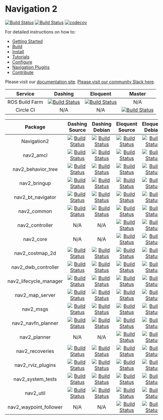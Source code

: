 # Navigation 2
[![Build Status](https://img.shields.io/docker/pulls/rosplanning/navigation2.svg?maxAge=2592000)](https://hub.docker.com/r/rosplanning/navigation2) [![Build Status](https://img.shields.io/docker/cloud/build/rosplanning/navigation2.svg?label=docker%20build)](https://hub.docker.com/r/rosplanning/navigation2) [![codecov](https://codecov.io/gh/ros-planning/navigation2/branch/master/graph/badge.svg)](https://codecov.io/gh/ros-planning/navigation2)

For detailed instructions on how to:
- [Getting Started](https://navigation.ros.org/getting_started/index.html)
- [Build](https://navigation.ros.org/build_instructions/index.html#build)
- [Install](https://navigation.ros.org/build_instructions/index.html#install)
- [Tutorials](https://navigation.ros.org/tutorials/index.html)
- [Configure](https://navigation.ros.org/configuration/index.html)
- [Navigation Plugins](https://navigation.ros.org/plugins/index.html)
- [Contribute](https://navigation.ros.org/contribute/index.html)

Please visit our [documentation site](https://navigation.ros.org/). [Please visit our community Slack here](navigation2.slack.com).

| Service | Dashing | Eloquent | Master |
| :---: | :---: | :---: | :---: |
| ROS Build Farm | [![Build Status](http://build.ros2.org/job/Ddev__navigation2__ubuntu_bionic_amd64/badge/icon)](http://build.ros2.org/job/Ddev__navigation2__ubuntu_bionic_amd64/) | [![Build Status](http://build.ros2.org/job/Edev__navigation2__ubuntu_bionic_amd64/badge/icon)](http://build.ros2.org/job/Edev__navigation2__ubuntu_bionic_amd64/) | N/A |
| Circle CI | N/A | N/A | [![Build Status](https://circleci.com/gh/ros-planning/navigation2/tree/master.svg?style=svg)](https://circleci.com/gh/ros-planning/navigation2/tree/master) |


| Package     | Dashing Source | Dashing Debian | Eloquent Source | Eloquent Debian |
| :---: | :---: | :---: | :---: | :---: |
| Navigation2 | [![Build Status](http://build.ros2.org/job/Dsrc_uB__navigation2__ubuntu_bionic__source/badge/icon)](http://build.ros2.org/job/Dsrc_uB__navigation2__ubuntu_bionic__source/) | [![Build Status](http://build.ros2.org/job/Dbin_uB64__navigation2__ubuntu_bionic_amd64__binary/badge/icon)](http://build.ros2.org/job/Dbin_uB64__navigation2__ubuntu_bionic_amd64__binary/) | [![Build Status](http://build.ros2.org/job/Esrc_uB__navigation2__ubuntu_bionic__source/badge/icon)](http://build.ros2.org/job/Esrc_uB__navigation2__ubuntu_bionic__source/) | [![Build Status](http://build.ros2.org/job/Ebin_uB64__navigation2__ubuntu_bionic_amd64__binary/badge/icon)](http://build.ros2.org/job/Ebin_uB64__navigation2__ubuntu_bionic_amd64__binary/) |
| nav2_amcl | [![Build Status](http://build.ros2.org/job/Dsrc_uB__nav2_amcl__ubuntu_bionic__source/badge/icon)](http://build.ros2.org/job/Dsrc_uB__nav2_amcl__ubuntu_bionic__source/) | [![Build Status](http://build.ros2.org/job/Dbin_uB64__nav2_amcl__ubuntu_bionic_amd64__binary/badge/icon)](http://build.ros2.org/job/Dbin_uB64__nav2_amcl__ubuntu_bionic_amd64__binary/) | [![Build Status](http://build.ros2.org/job/Esrc_uB__nav2_amcl__ubuntu_bionic__source/badge/icon)](http://build.ros2.org/job/Esrc_uB__nav2_amcl__ubuntu_bionic__source/) | [![Build Status](http://build.ros2.org/job/Ebin_uB64__nav2_amcl__ubuntu_bionic_amd64__binary/badge/icon)](http://build.ros2.org/job/Ebin_uB64__nav2_amcl__ubuntu_bionic_amd64__binary/) |
| nav2_behavior_tree | [![Build Status](http://build.ros2.org/job/Dsrc_uB__nav2_behavior_tree__ubuntu_bionic__source/badge/icon)](http://build.ros2.org/job/Dsrc_uB__nav2_behavior_tree__ubuntu_bionic__source/) | [![Build Status](http://build.ros2.org/job/Dbin_uB64__nav2_behavior_tree__ubuntu_bionic_amd64__binary/badge/icon)](http://build.ros2.org/job/Dbin_uB64__nav2_behavior_tree__ubuntu_bionic_amd64__binary/) | [![Build Status](http://build.ros2.org/job/Esrc_uB__nav2_behavior_tree__ubuntu_bionic__source/badge/icon)](http://build.ros2.org/job/Esrc_uB__nav2_behavior_tree__ubuntu_bionic__source/) | [![Build Status](http://build.ros2.org/job/Ebin_uB64__nav2_behavior_tree__ubuntu_bionic_amd64__binary/badge/icon)](http://build.ros2.org/job/Ebin_uB64__nav2_behavior_tree__ubuntu_bionic_amd64__binary/) |
| nav2_bringup | [![Build Status](http://build.ros2.org/job/Dsrc_uB__nav2_bringup__ubuntu_bionic__source/badge/icon)](http://build.ros2.org/job/Dsrc_uB__nav2_bringup__ubuntu_bionic__source/) | [![Build Status](http://build.ros2.org/job/Dbin_uB64__nav2_bringup__ubuntu_bionic_amd64__binary/badge/icon)](http://build.ros2.org/job/Dbin_uB64__nav2_bringup__ubuntu_bionic_amd64__binary/) | [![Build Status](http://build.ros2.org/job/Esrc_uB__nav2_bringup__ubuntu_bionic__source/badge/icon)](http://build.ros2.org/job/Esrc_uB__nav2_bringup__ubuntu_bionic__source/) | [![Build Status](http://build.ros2.org/job/Ebin_uB64__nav2_bringup__ubuntu_bionic_amd64__binary/badge/icon)](http://build.ros2.org/job/Ebin_uB64__nav2_bringup__ubuntu_bionic_amd64__binary/) |
| nav2_bt_navigator | [![Build Status](http://build.ros2.org/job/Dsrc_uB__nav2_bt_navigator__ubuntu_bionic__source/badge/icon)](http://build.ros2.org/job/Dsrc_uB__nav2_bt_navigator__ubuntu_bionic__source/) | [![Build Status](http://build.ros2.org/job/Dbin_uB64__nav2_bt_navigator__ubuntu_bionic_amd64__binary/badge/icon)](http://build.ros2.org/job/Dbin_uB64__nav2_bt_navigator__ubuntu_bionic_amd64__binary/) | [![Build Status](http://build.ros2.org/job/Esrc_uB__nav2_bt_navigator__ubuntu_bionic__source/badge/icon)](http://build.ros2.org/job/Esrc_uB__nav2_bt_navigator__ubuntu_bionic__source/) | [![Build Status](http://build.ros2.org/job/Ebin_uB64__nav2_bt_navigator__ubuntu_bionic_amd64__binary/badge/icon)](http://build.ros2.org/job/Ebin_uB64__nav2_bt_navigator__ubuntu_bionic_amd64__binary/) |
| nav2_common | [![Build Status](http://build.ros2.org/job/Dsrc_uB__nav2_common__ubuntu_bionic__source/badge/icon)](http://build.ros2.org/job/Dsrc_uB__nav2_common__ubuntu_bionic__source/) | [![Build Status](http://build.ros2.org/job/Dbin_uB64__nav2_common__ubuntu_bionic_amd64__binary/badge/icon)](http://build.ros2.org/job/Dbin_uB64__nav2_common__ubuntu_bionic_amd64__binary/) | [![Build Status](http://build.ros2.org/job/Esrc_uB__nav2_common__ubuntu_bionic__source/badge/icon)](http://build.ros2.org/job/Esrc_uB__nav2_common__ubuntu_bionic__source/) | [![Build Status](http://build.ros2.org/job/Ebin_uB64__nav2_common__ubuntu_bionic_amd64__binary/badge/icon)](http://build.ros2.org/job/Ebin_uB64__nav2_common__ubuntu_bionic_amd64__binary/) |
| nav2_controller | N/A | N/A | [![Build Status](http://build.ros2.org/job/Esrc_uB__nav2_controller__ubuntu_bionic__source/badge/icon)](http://build.ros2.org/job/Esrc_uB__nav2_controller__ubuntu_bionic__source/) | [![Build Status](http://build.ros2.org/job/Ebin_uB64__nav2_controller__ubuntu_bionic_amd64__binary/badge/icon)](http://build.ros2.org/job/Ebin_uB64__nav2_controller__ubuntu_bionic_amd64__binary/) |
| nav2_core | N/A | N/A | [![Build Status](http://build.ros2.org/job/Esrc_uB__nav2_core__ubuntu_bionic__source/badge/icon)](http://build.ros2.org/job/Esrc_uB__nav2_core__ubuntu_bionic__source/) | [![Build Status](http://build.ros2.org/job/Ebin_uB64__nav2_core__ubuntu_bionic_amd64__binary/badge/icon)](http://build.ros2.org/job/Ebin_uB64__nav2_core__ubuntu_bionic_amd64__binary/) |
| nav2_costmap_2d | [![Build Status](http://build.ros2.org/job/Dsrc_uB__nav2_costmap_2d__ubuntu_bionic__source/badge/icon)](http://build.ros2.org/job/Dsrc_uB__nav2_costmap_2d__ubuntu_bionic__source/) | [![Build Status](http://build.ros2.org/job/Dbin_uB64__nav2_costmap_2d__ubuntu_bionic_amd64__binary/badge/icon)](http://build.ros2.org/job/Dbin_uB64__nav2_costmap_2d__ubuntu_bionic_amd64__binary/) | [![Build Status](http://build.ros2.org/job/Esrc_uB__nav2_costmap_2d__ubuntu_bionic__source/badge/icon)](http://build.ros2.org/job/Esrc_uB__nav2_costmap_2d__ubuntu_bionic__source/) | [![Build Status](http://build.ros2.org/job/Ebin_uB64__nav2_costmap_2d__ubuntu_bionic_amd64__binary/badge/icon)](http://build.ros2.org/job/Ebin_uB64__nav2_costmap_2d__ubuntu_bionic_amd64__binary/) |
| nav2_dwb_controller | [![Build Status](http://build.ros2.org/job/Dsrc_uB__nav2_dwb_controller__ubuntu_bionic__source/badge/icon)](http://build.ros2.org/job/Dsrc_uB__nav2_dwb_controller__ubuntu_bionic__source/) | [![Build Status](http://build.ros2.org/job/Dbin_uB64__nav2_dwb_controller__ubuntu_bionic_amd64__binary/badge/icon)](http://build.ros2.org/job/Dbin_uB64__nav2_dwb_controller__ubuntu_bionic_amd64__binary/) | [![Build Status](http://build.ros2.org/job/Esrc_uB__nav2_dwb_controller__ubuntu_bionic__source/badge/icon)](http://build.ros2.org/job/Esrc_uB__nav2_dwb_controller__ubuntu_bionic__source/) | [![Build Status](http://build.ros2.org/job/Ebin_uB64__nav2_dwb_controller__ubuntu_bionic_amd64__binary/badge/icon)](http://build.ros2.org/job/Ebin_uB64__nav2_dwb_controller__ubuntu_bionic_amd64__binary/) |
| nav2_lifecycle_manager | [![Build Status](http://build.ros2.org/job/Dsrc_uB__nav2_lifecycle_manager__ubuntu_bionic__source/badge/icon)](http://build.ros2.org/job/Dsrc_uB__nav2_lifecycle_manager__ubuntu_bionic__source/) | [![Build Status](http://build.ros2.org/job/Dbin_uB64__nav2_lifecycle_manager__ubuntu_bionic_amd64__binary/badge/icon)](http://build.ros2.org/job/Dbin_uB64__nav2_lifecycle_manager__ubuntu_bionic_amd64__binary/) | [![Build Status](http://build.ros2.org/job/Esrc_uB__nav2_lifecycle_manager__ubuntu_bionic__source/badge/icon)](http://build.ros2.org/job/Esrc_uB__nav2_lifecycle_manager__ubuntu_bionic__source/) | [![Build Status](http://build.ros2.org/job/Ebin_uB64__nav2_lifecycle_manager__ubuntu_bionic_amd64__binary/badge/icon)](http://build.ros2.org/job/Ebin_uB64__nav2_lifecycle_manager__ubuntu_bionic_amd64__binary/) |
| nav2_map_server | [![Build Status](http://build.ros2.org/job/Dsrc_uB__nav2_map_server__ubuntu_bionic__source/badge/icon)](http://build.ros2.org/job/Dsrc_uB__nav2_map_server__ubuntu_bionic__source/) | [![Build Status](http://build.ros2.org/job/Dbin_uB64__nav2_map_server__ubuntu_bionic_amd64__binary/badge/icon)](http://build.ros2.org/job/Dbin_uB64__nav2_map_server__ubuntu_bionic_amd64__binary/) | [![Build Status](http://build.ros2.org/job/Esrc_uB__nav2_map_server__ubuntu_bionic__source/badge/icon)](http://build.ros2.org/job/Esrc_uB__nav2_map_server__ubuntu_bionic__source/) | [![Build Status](http://build.ros2.org/job/Ebin_uB64__nav2_map_server__ubuntu_bionic_amd64__binary/badge/icon)](http://build.ros2.org/job/Ebin_uB64__nav2_map_server__ubuntu_bionic_amd64__binary/) |
| nav2_msgs | [![Build Status](http://build.ros2.org/job/Dsrc_uB__nav2_msgs__ubuntu_bionic__source/badge/icon)](http://build.ros2.org/job/Dsrc_uB__nav2_msgs__ubuntu_bionic__source/) | [![Build Status](http://build.ros2.org/job/Dbin_uB64__nav2_msgs__ubuntu_bionic_amd64__binary/badge/icon)](http://build.ros2.org/job/Dbin_uB64__nav2_msgs__ubuntu_bionic_amd64__binary/) | [![Build Status](http://build.ros2.org/job/Esrc_uB__nav2_msgs__ubuntu_bionic__source/badge/icon)](http://build.ros2.org/job/Esrc_uB__nav2_msgs__ubuntu_bionic__source/) | [![Build Status](http://build.ros2.org/job/Ebin_uB64__nav2_msgs__ubuntu_bionic_amd64__binary/badge/icon)](http://build.ros2.org/job/Ebin_uB64__nav2_msgs__ubuntu_bionic_amd64__binary/) |
| nav2_navfn_planner | [![Build Status](http://build.ros2.org/job/Dsrc_uB__nav2_navfn_planner__ubuntu_bionic__source/badge/icon)](http://build.ros2.org/job/Dsrc_uB__nav2_navfn_planner__ubuntu_bionic__source/) | [![Build Status](http://build.ros2.org/job/Dbin_uB64__nav2_navfn_planner__ubuntu_bionic_amd64__binary/badge/icon)](http://build.ros2.org/job/Dbin_uB64__nav2_navfn_planner__ubuntu_bionic_amd64__binary/) | [![Build Status](http://build.ros2.org/job/Esrc_uB__nav2_navfn_planner__ubuntu_bionic__source/badge/icon)](http://build.ros2.org/job/Esrc_uB__nav2_navfn_planner__ubuntu_bionic__source/) | [![Build Status](http://build.ros2.org/job/Ebin_uB64__nav2_navfn_planner__ubuntu_bionic_amd64__binary/badge/icon)](http://build.ros2.org/job/Ebin_uB64__nav2_navfn_planner__ubuntu_bionic_amd64__binary/) |
| nav2_planner | N/A | N/A | [![Build Status](http://build.ros2.org/job/Esrc_uB__nav2_planner__ubuntu_bionic__source/badge/icon)](http://build.ros2.org/job/Esrc_uB__nav2_planner__ubuntu_bionic__source/) | [![Build Status](http://build.ros2.org/job/Ebin_uB64__nav2_planner__ubuntu_bionic_amd64__binary/badge/icon)](http://build.ros2.org/job/Ebin_uB64__nav2_planner__ubuntu_bionic_amd64__binary/) |
| nav2_recoveries | [![Build Status](http://build.ros2.org/job/Dsrc_uB__nav2_recoveries__ubuntu_bionic__source/badge/icon)](http://build.ros2.org/job/Dsrc_uB__nav2_recoveries__ubuntu_bionic__source/) | [![Build Status](http://build.ros2.org/job/Dbin_uB64__nav2_recoveries__ubuntu_bionic_amd64__binary/badge/icon)](http://build.ros2.org/job/Dbin_uB64__nav2_recoveries__ubuntu_bionic_amd64__binary/) | [![Build Status](http://build.ros2.org/job/Esrc_uB__nav2_recoveries__ubuntu_bionic__source/badge/icon)](http://build.ros2.org/job/Esrc_uB__nav2_recoveries__ubuntu_bionic__source/) | [![Build Status](http://build.ros2.org/job/Ebin_uB64__nav2_recoveries__ubuntu_bionic_amd64__binary/badge/icon)](http://build.ros2.org/job/Ebin_uB64__nav2_recoveries__ubuntu_bionic_amd64__binary/) |
| nav2_rviz_plugins | [![Build Status](http://build.ros2.org/job/Dsrc_uB__nav2_rviz_plugins__ubuntu_bionic__source/badge/icon)](http://build.ros2.org/job/Dsrc_uB__nav2_rviz_plugins__ubuntu_bionic__source/) | [![Build Status](http://build.ros2.org/job/Dbin_uB64__nav2_rviz_plugins__ubuntu_bionic_amd64__binary/badge/icon)](http://build.ros2.org/job/Dbin_uB64__nav2_rviz_plugins__ubuntu_bionic_amd64__binary/) | [![Build Status](http://build.ros2.org/job/Esrc_uB__nav2_rviz_plugins__ubuntu_bionic__source/badge/icon)](http://build.ros2.org/job/Esrc_uB__nav2_rviz_plugins__ubuntu_bionic__source/) | [![Build Status](http://build.ros2.org/job/Ebin_uB64__nav2_rviz_plugins__ubuntu_bionic_amd64__binary/badge/icon)](http://build.ros2.org/job/Ebin_uB64__nav2_rviz_plugins__ubuntu_bionic_amd64__binary/) |
| nav2_system_tests | [![Build Status](http://build.ros2.org/job/Dsrc_uB__nav2_system_tests__ubuntu_bionic__source/badge/icon)](http://build.ros2.org/job/Dsrc_uB__nav2_system_tests__ubuntu_bionic__source/) | [![Build Status](http://build.ros2.org/job/Dbin_uB64__nav2_system_tests__ubuntu_bionic_amd64__binary/badge/icon)](http://build.ros2.org/job/Dbin_uB64__nav2_system_tests__ubuntu_bionic_amd64__binary/) | [![Build Status](http://build.ros2.org/job/Esrc_uB__nav2_system_tests__ubuntu_bionic__source/badge/icon)](http://build.ros2.org/job/Esrc_uB__nav2_system_tests__ubuntu_bionic__source/) | [![Build Status](http://build.ros2.org/job/Ebin_uB64__nav2_system_tests__ubuntu_bionic_amd64__binary/badge/icon)](http://build.ros2.org/job/Ebin_uB64__nav2_system_tests__ubuntu_bionic_amd64__binary/) |
| nav2_util | [![Build Status](http://build.ros2.org/job/Dsrc_uB__nav2_util__ubuntu_bionic__source/badge/icon)](http://build.ros2.org/job/Dsrc_uB__nav2_util__ubuntu_bionic__source/) | [![Build Status](http://build.ros2.org/job/Dbin_uB64__nav2_util__ubuntu_bionic_amd64__binary/badge/icon)](http://build.ros2.org/job/Dbin_uB64__nav2_util__ubuntu_bionic_amd64__binary/) | [![Build Status](http://build.ros2.org/job/Esrc_uB__nav2_util__ubuntu_bionic__source/badge/icon)](http://build.ros2.org/job/Esrc_uB__nav2_util__ubuntu_bionic__source/) | [![Build Status](http://build.ros2.org/job/Ebin_uB64__nav2_util__ubuntu_bionic_amd64__binary/badge/icon)](http://build.ros2.org/job/Ebin_uB64__nav2_util__ubuntu_bionic_amd64__binary/) |
| nav2_waypoint_follower | N/A | N/A | [![Build Status](http://build.ros2.org/job/Esrc_uB__nav2_waypoint_follower__ubuntu_bionic__source/badge/icon)](http://build.ros2.org/job/Esrc_uB__nav2_waypoint_follower__ubuntu_bionic__source/) | [![Build Status](http://build.ros2.org/job/Ebin_uB64__nav2_waypoint_follower__ubuntu_bionic_amd64__binary/badge/icon)](http://build.ros2.org/job/Ebin_uB64__nav2_waypoint_follower__ubuntu_bionic_amd64__binary/) |
